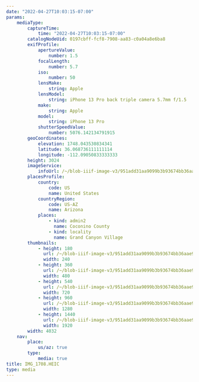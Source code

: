 ```yaml
---
date: "2022-04-27T10:03:15-07:00"
params:
    mediaType:
        captureTime:
            time: "2022-04-27T10:03:15-07:00"
        catalogNodeUid: 0197cbff-fcf8-7908-aa83-c0a04a8e6ba8
        exifProfile:
            apertureValue:
                number: 1.5
            focalLength:
                number: 5.7
            iso:
                number: 50
            lensMake:
                string: Apple
            lensModel:
                string: iPhone 13 Pro back triple camera 5.7mm f/1.5
            make:
                string: Apple
            model:
                string: iPhone 13 Pro
            shutterSpeedValue:
                number: 5076.142134791915
        geoCoordinates:
            elevation: 1748.043530834341
            latitude: 36.068736111111114
            longitude: -112.09050833333333
        height: 3024
        imageService:
            infoUrl: /~/blob-iiif-image-v3/951add31aa9099b3b93674bb36aae925d1c4e2df3024c5e237fbc8b7fda04fe7/info.json
        placesProfile:
            country:
                code: US
                name: United States
            countryRegion:
                code: US-AZ
                name: Arizona
            places:
                - kind: admin2
                  name: Coconino County
                - kind: locality
                  name: Grand Canyon Village
        thumbnails:
            - height: 180
              url: /~/blob-iiif-image-v3/951add31aa9099b3b93674bb36aae925d1c4e2df3024c5e237fbc8b7fda04fe7/full/240%2C180/0/default.jpg
              width: 240
            - height: 360
              url: /~/blob-iiif-image-v3/951add31aa9099b3b93674bb36aae925d1c4e2df3024c5e237fbc8b7fda04fe7/full/480%2C360/0/default.jpg
              width: 480
            - height: 540
              url: /~/blob-iiif-image-v3/951add31aa9099b3b93674bb36aae925d1c4e2df3024c5e237fbc8b7fda04fe7/full/720%2C540/0/default.jpg
              width: 720
            - height: 960
              url: /~/blob-iiif-image-v3/951add31aa9099b3b93674bb36aae925d1c4e2df3024c5e237fbc8b7fda04fe7/full/1280%2C960/0/default.jpg
              width: 1280
            - height: 1440
              url: /~/blob-iiif-image-v3/951add31aa9099b3b93674bb36aae925d1c4e2df3024c5e237fbc8b7fda04fe7/full/1920%2C1440/0/default.jpg
              width: 1920
        width: 4032
    nav:
        place:
            us/az: true
        type:
            media: true
title: IMG_1708.HEIC
type: media
---
```

